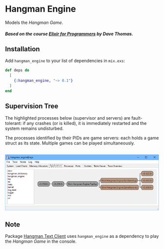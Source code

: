 # Hangman Engine

Models the _Hangman Game_.

##### Based on the course [Elixir for Programmers](https://codestool.coding-gnome.com/courses/elixir-for-programmers) by Dave Thomas.

## Installation

Add `hangman_engine` to your list of dependencies in `mix.exs`:

```elixir
def deps do
  [
    {:hangman_engine, "~> 0.1"}
  ]
end
```

## Supervision Tree

The highlighted processes below (supervisor and servers) are fault-tolerant:
if any crashes (or is killed), it is immediately restarted and the system
remains undisturbed.

The processes identified by their PIDs are game servers: each holds a game struct as its state. Multiple games can be played simultaneously.

## ![engine_app](images/hangman_engine_app.png)

## Note

Package [Hangman Text Client](https://hex.pm/packages/hangman_text_client) uses
`hangman_engine` as a dependency to play the _Hangman Game_ in the console.
